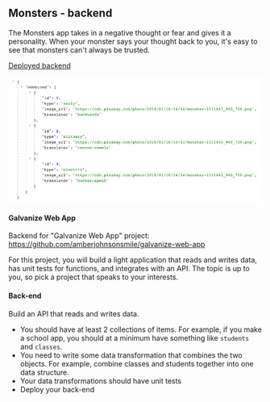 ## Monsters - backend

The Monsters app takes in a negative thought or fear and gives it a personality. When your monster says your thought back to you, it's easy to see that monsters can't always be trusted.

[Deployed backend](https://damp-headland-17256.herokuapp.com/combined)

![screenshot](screenshot.png)

#### Galvanize Web App

Backend for "Galvanize Web App" project: https://github.com/amberjohnsonsmile/galvanize-web-app

For this project, you will build a light application that reads and writes data, has unit tests for functions, and integrates with an API. The topic is up to you, so pick a project that speaks to your interests.

#### Back-end

Build an API that reads and writes data.

* You should have at least 2 collections of items. For example, if you make a school app, you should at a minimum have something like `students` and `classes`.
* You need to write some data transformation that combines the two objects. For example, combine classes and students together into one data structure.
* Your data transformations should have unit tests
* Deploy your back-end

